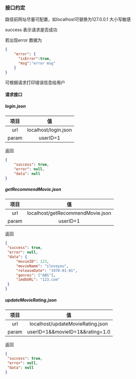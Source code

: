 ### 接口约定
路径前网址尽量可配置，如localhost可替换为127.0.0.1
大小写敏感

success 表示请求是否成功

若出现error
数据为
```json
{
    "error": {
      "isError":true,
      "msg":"error msg"
    }
}

```
可根据请求打印错误信息给用户

#### 请求接口
##### login.json

| 项目        | 值   |
| :----:   | :-----:  |
| url   | localhost/login.json |
| param | userID=1               |

返回
```json
{
	"success": true,
	"error": null,
	"data": null
}
```

##### getRecommendMovie.json
   
   | 项目        | 值   |
   | :----:   | :-----:  |
   | url   | localhost/getRecommendMovie.json |
   | param | userID=1               |
   
   返回
   ```json
   {
   	"success": true,
   	"error": null,
   	"data": {
   		"movieID": 123,
   		"movieName": "iloveyou",
   		"releaseDate": "1970-01-01",
   		"genres": ["ABS"],
   		"imdbURL": "123.com"
   	}
   }
   ```
##### updateMovieRating.json
   
   | 项目        | 值   |
   | :----:   | :-----:  |
   | url   | localhost/updateMovieRating.json |
   | param | userID=1&&movieID=1&&rating=1.0             |
   
   返回
   ```json
   {
   	"success": true,
   	"error": null,
   	"data": null
   }
   ```  
 